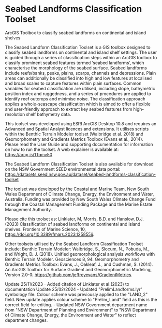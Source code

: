 # Seabed Landforms Classification Toolset
 ArcGIS Toolbox to classify seabed landforms on continental and island shelves

The Seabed Landform Classification Toolset is a GIS toolbox designed to classify seabed landforms on continental and island shelf settings. The user is guided through a series of classification steps within an ArcGIS toolbox to classify prominent seabed features termed ‘seabed landforms’, which characterise the morphology of the seabed surface. Seabed landforms include reefs/banks, peaks, plains, scarps, channels and depressions. Plain areas can additionally be classified into high and low features at localised and broad scales to capture features within plain surfaces. Common variables for seabed classification are utilised, including slope, bathymetric position index and ruggedness, and a series of procedures are applied to identify reef outcrops and minimise noise. The classification approach applies a whole-seascape classification which is aimed to offer a flexible and user-friendly approach to extract key seabed features from high-resolution shelf bathymetry data.

This toolset was developed using ESRI ArcGIS Desktop 10.8 and requires an Advanced and Spatial Analyst licences and extensions. It utilises scripts within the Benthic Terrain Modeler toolset (Walbridge et al. 2018) and Geomorphometry and Gradients Metrics Toolbox (Evans et al., 2014). 
Please read the User Guide and supporting documentation for information on how to run the toolset. A web explainer is available at: https://arcg.is/1Tqmv50

The Seabed Landform Classification Toolset is also available for download on the NSW Government SEED environmental data portal: https://datasets.seed.nsw.gov.au/dataset/seabed-landforms-classification-toolset

The toolset was developed by the Coastal and Marine Team, New South Wales Department of Climate Change, Energy, the Environment and Water, Australia. Funding was provided by New South Wales Climate Change Fund through the Coastal Management Funding Package and the Marine Estate Management Authority.

Please cite this toolset as:
Linklater, M, Morris, B.D. and Hanslow, D.J. (2023) Classification of seabed landforms on continental and island shelves. Frontiers of Marine Science, 10, https://doi.org/10.3389/fmars.2023.1258556.

Other toolsets utilised by the Seabed Landform Classification Toolset include:
Benthic Terrain Modeler: Walbridge, S., Slocum, N., Pobuda, M., and Wright, D. J. (2018). Unified geomorphological analysis workflows with Benthic Terrain Modeler. Geosciences 8, 94.
Geomorphometry and Gradients Metrics Toolbox: Evans, J., Oakleaf, J., and Cushman, S. (2014). An ArcGIS Toolbox for Surface Gradient and Geomorphometric Modeling, Version 2.0-0. https://github.com/jeffreyevans/GradientMetrics.

Update 25/11/2023 - Added citation of Linklater et al.(2023) to documentation
Update 25/02/2024 - Updated "PrelimLandforms.lyr" symbology file. Colour scheme was previously applied to the "LAND_2" field. New update applies colour scheme to "Prelim_Land" field as this is the correct field for editing. 
		  - Updated NSW Government department name from "NSW Department of Planning and Environment" to "NSW Department of Climate Change, Energy, the Environment and Water" to reflect department changes.